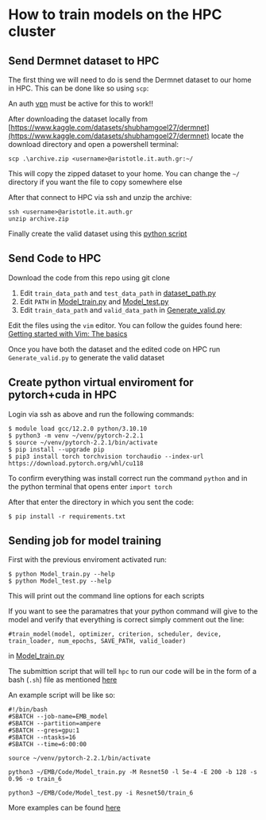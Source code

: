 # How to train models on the HPC cluster

## Send Dermnet dataset to HPC

The first thing we will need to do is send the Dermnet dataset to our home in HPC. This can be done like so using `scp`:

 An auth [vpn](https://it.auth.gr/manuals/eduvpn/) must be active for this to work!!

After downloading the dataset locally from [https://www.kaggle.com/datasets/shubhamgoel27/dermnet](https://www.kaggle.com/datasets/shubhamgoel27/dermnet) locate the download directory and open a powershell terminal:

    scp .\archive.zip <username>@aristotle.it.auth.gr:~/

This will copy the zipped dataset to your home. You can change the `~/` directory if you want the file to copy somewhere else

After that connect to HPC via ssh and unzip the archive:
    
    ssh <username>@aristotle.it.auth.gr
    unzip archive.zip

Finally create the valid dataset using this [python script](/etc/dataset_setup/Generate_valid.py)




## Send Code to HPC

Download the code from this repo using git clone

1. Edit `train_data_path` and `test_data_path` in [dataset_path.py](/src/image_paths.py) 
1. Edit `PATH` in [Model_train.py](/src/Model_train.py) and [Model_test.py](/src/Model_test.py) 
1. Edit `train_data_path` and `valid_data_path` in [Generate_valid.py](/etc/dataset_setup/Generate_valid.py)

Edit the files using the `vim` editor. You can follow the guides found here: [Getting started with Vim: The basics](https://opensource.com/article/19/3/getting-started-vim)

Once you have both the dataset and the edited code on HPC run `Generate_valid.py` to generate the valid dataset

## Create python virtual enviroment for pytorch+cuda in HPC

Login via ssh as above and run the following commands:

    $ module load gcc/12.2.0 python/3.10.10
    $ python3 -m venv ~/venv/pytorch-2.2.1
    $ source ~/venv/pytorch-2.2.1/bin/activate
    $ pip install --upgrade pip
    $ pip3 install torch torchvision torchaudio --index-url https://download.pytorch.org/whl/cu118
    

To confirm everything was install correct run the command `python` and in the python terminal that opens enter `import torch`

After that enter the directory in which you sent the code:

    $ pip install -r requirements.txt
    

## Sending job for model training

First with the previous enviroment activated run:

    $ python Model_train.py --help
    $ python Model_test.py --help
    
This will print out the command line options for each scripts

If you want to see the paramatres that your python command will give to the model and verify that everything is correct simply comment out the line:

    #train_model(model, optimizer, criterion, scheduler, device, train_loader, num_epochs, SAVE_PATH, valid_loader)

in [Model_train.py](../src/Model_train.py)

The submittion script that will tell `hpc` to run our code will be in the form of a bash (`.sh`) file as mentioned [here](https://hpc.it.auth.gr/jobs/job-submission/)

An example script will be like so:

    #!/bin/bash
    #SBATCH --job-name=EMB_model
    #SBATCH --partition=ampere
    #SBATCH --gres=gpu:1
    #SBATCH --ntasks=16
    #SBATCH --time=6:00:00

    source ~/venv/pytorch-2.2.1/bin/activate

    python3 ~/EMB/Code/Model_train.py -M Resnet50 -l 5e-4 -E 200 -b 128 -s 0.96 -o train_6

    python3 ~/EMB/Code/Model_test.py -i Resnet50/train_6
    
More examples can be found [here](../etc/examples/)
